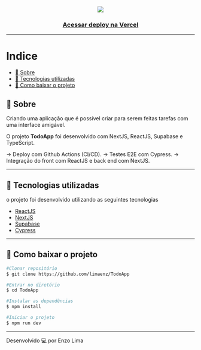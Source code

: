 <h1 align="center">
  <img src="./app/favicon.ico">
</h1>

<h3 align="center">
    <a href="">Acessar deploy na Vercel</a>
</h3 >

---
# Indice 
  - [🔖 Sobre](#-sobre)
  - [🚀 Tecnologias utilizadas](#-tecnologias-utilizadas)
  - [📁 Como baixar o projeto](#-como-baixar-o-projeto)

## 🔖 Sobre

Criando uma aplicação que é possível criar para serem feitas tarefas com uma interface amigável.

O projeto **TodoApp** foi desenvolvido com NextJS, ReactJS, Supabase e TypeScript. 

-> Deploy com Github Actions (CI/CD). 
-> Testes E2E com Cypress. 
-> Integração do front com ReactJS e back end com NextJS. 

---

## 🚀 Tecnologias utilizadas

o projeto foi desenvolvido utilizando as seguintes tecnologias

- [ReactJS](https://pt-br.legacy.reactjs.org/)
- [NextJS](https://nextjs.org/)
- [Supabase](https://supabase.com/)
- [Cypress](https://www.cypress.io/)
---

## 📁 Como baixar o projeto

```bash
#Clonar repositório
$ git clone https://github.com/limaenz/TodoApp

#Entrar no diretório
$ cd TodoApp

#Instalar as dependências 
$ npm install

#Iniciar o projeto
$ npm run dev
```


---

Desenvolvido 💻 por Enzo Lima
